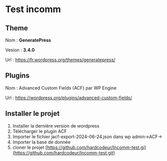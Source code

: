 # Test incomm

## Theme

Nom : **GeneratePress**

Vesion : **3.4.0**

Url : https://fr.wordpress.org/themes/generatepress/

## Plugins

Nom :  Advanced Custom Fields (ACF) par WP Engine

Url : https://wordpress.org/plugins/advanced-custom-fields/

## Installer le projet

1. Installer la dernière version de wordpress
2. Télécharger le plugin ACF
3. Importer le fichier jacf-export-2024-06-24.json dans wp admin→ACF→
4. Importer la base de donnée
5. cloner le projet [https://github.com/hardcodeur/Incomm-test.gi](https://github.com/hardcodeur/Incomm-test.git)

